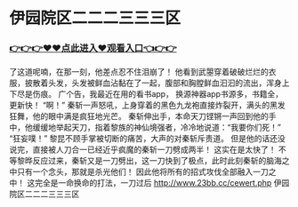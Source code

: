 # 伊园院区二二二三三三区

### <a href="https://github.com/baofx/laka/issues/1">👉👉👉♥♥点此进入♥观看入口👈👉👉</a>
 了这道呢喃，在那一刻，他差点忍不住泪崩了！
    他看到武曌穿着破破烂烂的衣服，披散着头发，头发被鲜血沾黏在了一起，腹部和胸膛鲜血汩汩的流出，浑身上下尽是伤痕。
    广个告，我最近在用的看书app， 换源神器app书源多，书籍全，更新快！
    “啊！”
    秦斩一声怒吼，上身穿着的黑色九龙袍直接炸裂开，满头的黑发狂舞，他的眼中满是疯狂地光芒。
    秦斩伸出手，本命天刀铿锵一声回到他的手中，他缓缓地举起天刀，指着黎族的神仙境强者，冷冷地说道：“我要你们死！”
    “狂妄噗！”
    黎昆不顾手掌被切断的痛苦，大声的对秦斩斥责道。
    但是他的话还没说完，直接被人刀合一已经近乎疯魔的秦斩一刀劈成两半！
    这实在是太快了！
    不等黎晔反应过来，秦斩又是一刀劈出，这一刀快到了极点，此时此刻秦斩的脑海之中只有一个念头，那就是杀光他们！
    因此他将所有的招式攻伐全部融入一刀之中！
    这完全是一命换命的打法，一刀过后
    http://www.23bb.cc/cewert.php
伊园院区二二二三三三区
